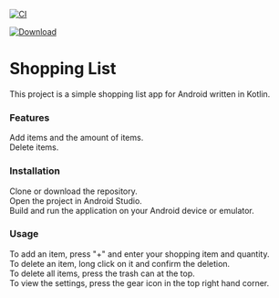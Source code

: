 [![CI](https://github.com/BertanDemiroglu/Learn-Android-App-Development/actions/workflows/blank.yml/badge.svg?branch=master)](https://github.com/BertanDemiroglu/Learn-Android-App-Development/actions/workflows/blank.yml)

[![Download](https://img.shields.io/badge/Download-Shopping_List_APK-blue.svg)](https://github.com/BertanDemiroglu/Learn-Android-App-Development/raw/master/app/release/Shopping%20List.apk)

# Shopping List
This project is a simple shopping list app for Android written in Kotlin.  

### Features
Add items and the amount of items.  
Delete items.  

### Installation
Clone or download the repository.  
Open the project in Android Studio.  
Build and run the application on your Android device or emulator.  

### Usage
To add an item, press "+" and enter your shopping item and quantity.  
To delete an item, long click on it and confirm the deletion.   
To delete all items, press the trash can at the top.  
To view the settings, press the gear icon in the top right hand corner.






